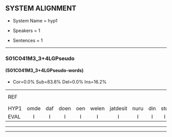 
## SYSTEM ALIGNMENT

- System Name = hyp1

- Speakers = 1

- Sentences = 1

---

### S01C041M3_3+4LGPseudo

#### (S01C041M3_3+4LGPseudo-words)

- Cor=0.0%	Sub=83.8%	Del=0.0%	Ins=16.2%

|  |  |  |  |  |  |  |  |  |  |  |  |  |  |  |  |  |  |  |  |  |  |  |  |  |  |  |  |  |  |  |  |  |  |  |  |  |  |  |  |  |  |  |  |  |  |  |  |  |  |  |  |  |  |  |  |  |  |  |  |  |  |  |  |  |  |  |  |  |
|:--- |:---:|:---:|:---:|:---:|:---:|:---:|:---:|:---:|:---:|:---:|:---:|:---:|:---:|:---:|:---:|:---:|:---:|:---:|:---:|:---:|:---:|:---:|:---:|:---:|:---:|:---:|:---:|:---:|:---:|:---:|:---:|:---:|:---:|:---:|:---:|:---:|:---:|:---:|:---:|:---:|:---:|:---:|:---:|:---:|:---:|:---:|:---:|:---:|:---:|:---:|:---:|:---:|:---:|:---:|:---:|:---:|:---:|:---:|:---:|:---:|:---:|:---:|:---:|:---:|:---:|:---:|:---:|:---:|
| REF |  |  |  |  |  |  |  |  |  |  |  | ometuif | toejietsen | oonwijlen | jattesiet | nurudien | stoenydaas | * | deuveltek | juitonie | gevijdel | sidowaan | spekkeraai | * | * | * | * | wachteniek | verpierik | * | nappegreeuw | * | mantaroen | * | * | schielendaspen | crobeklunker | * | kabbestepen | verwarig*(verwarring) | ooiebiekje | fandelig | * | jalekrewen | smoralij | zeekvlachine | * | kanaroe | toineetlijgen | meitsegrok | kantelogsten | ondermind | choporatie | * | zennebral | ijraspangen | blottenduuf | * | * | girdofhaalder | tobbermoeit | poentalschouden | havedil | verbrakkertje | gerauwejaak | * | hapeneren | * |
| HYP1 | omde | daf | doen | oen | welen | jatdesit | nuru | din | sto | nee | daag | defel | dek | jatoni | gevindel | indeen | pekke | ran | ra | ai | wachtunik | ver | pirik | na | pereeuw | ma | mantarun | shilen | ten | kroe | r | kanestippen | verwarring | oi | hepiekje | vanlis | ja | jaleten | s | moral | he | zek | fla | chine | kanaro | do | net | leggen | metug | rok | kanteten | underint | shoporrati | zende | ba | enapangen | blutenduuf | garij | ger | gerdoelder | doermd | bontalgouden | hafe | dl | verk | gjak | haen | neren |
| EVAL | I | I | I | I | I | I | I | I | I | I | I | S | S | S | S | S | S | S | S | S | S | S | S | S | S | S | S | S | S | S | S | S | S | S | S | S | S | S | S | S | S | S | S | S | S | S | S | S | S | S | S | S | S | S | S | S | S | S | S | S | S | S | S | S | S | S | S | S |
---

---
